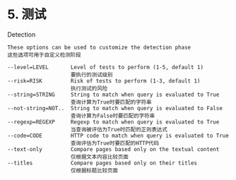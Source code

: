 # 5. 测试

Detection

    These options can be used to customize the detection phase
    这些选项可用于自定义检测阶段
    
    --level=LEVEL       Level of tests to perform (1-5, default 1)
    					要执行的测试级别
    --risk=RISK         Risk of tests to perform (1-3, default 1)
    					执行测试的风险
    --string=STRING     String to match when query is evaluated to True
    					查询计算为True时要匹配的字符串
    --not-string=NOT..  String to match when query is evaluated to False
    					查询计算为False时要匹配的字符串
    --regexp=REGEXP     Regexp to match when query is evaluated to True
    					当查询被评估为True时匹配的正则表达式
    --code=CODE         HTTP code to match when query is evaluated to True
    					查询评估为True时要匹配的HTTP代码
    --text-only         Compare pages based only on the textual content
    					仅根据文本内容比较页面
    --titles            Compare pages based only on their titles
    					仅根据标题比较页面